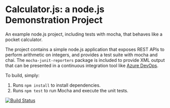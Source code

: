 Calculator.js: a node.js Demonstration Project
==============================================
An example node.js project, including tests with mocha, that behaves like
a pocket calculator.

The project contains a simple node.js application that exposes REST APIs
to perform arithmetic on integers, and provides a test suite with mocha
and chai.  The `mocha-junit-reporters` package is included to provide XML
output that can be presented in a continuous integration tool like
[Azure DevOps](https://azure.com/devops).

To build, simply:

1. Runs `npm install` to install dependencies.
2. Runs `npm test` to run Mocha and execute the unit tests.

[![Build Status](https://dev.azure.com/mgaz4000473/Integrating%20External%20Source%20Control%20with%20Azure%20Pipelines/_apis/build/status/mgaz400.calculator?branchName=master)](https://dev.azure.com/mgaz4000473/Integrating%20External%20Source%20Control%20with%20Azure%20Pipelines/_build/latest?definitionId=7&branchName=master)
